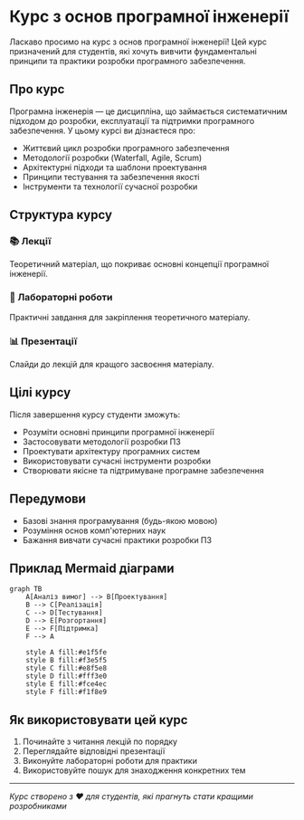 # Курс з основ програмної інженерії

Ласкаво просимо на курс з основ програмної інженерії! Цей курс призначений для студентів, які хочуть вивчити фундаментальні принципи та практики розробки програмного забезпечення.

## Про курс

Програмна інженерія — це дисципліна, що займається систематичним підходом до розробки, експлуатації та підтримки програмного забезпечення. У цьому курсі ви дізнаєтеся про:

- Життєвий цикл розробки програмного забезпечення
- Методології розробки (Waterfall, Agile, Scrum)
- Архітектурні підходи та шаблони проектування
- Принципи тестування та забезпечення якості
- Інструменти та технології сучасної розробки

## Структура курсу

### 📚 Лекції
Теоретичний матеріал, що покриває основні концепції програмної інженерії.

### 🧪 Лабораторні роботи
Практичні завдання для закріплення теоретичного матеріалу.

### 📊 Презентації
Слайди до лекцій для кращого засвоєння матеріалу.

## Цілі курсу

Після завершення курсу студенти зможуть:

- Розуміти основні принципи програмної інженерії
- Застосовувати методології розробки ПЗ
- Проектувати архітектуру програмних систем
- Використовувати сучасні інструменти розробки
- Створювати якісне та підтримуване програмне забезпечення

## Передумови

- Базові знання програмування (будь-якою мовою)
- Розуміння основ комп'ютерних наук
- Бажання вивчати сучасні практики розробки ПЗ

## Приклад Mermaid діаграми

```mermaid
graph TB
    A[Аналіз вимог] --> B[Проектування]
    B --> C[Реалізація]
    C --> D[Тестування]
    D --> E[Розгортання]
    E --> F[Підтримка]
    F --> A

    style A fill:#e1f5fe
    style B fill:#f3e5f5
    style C fill:#e8f5e8
    style D fill:#fff3e0
    style E fill:#fce4ec
    style F fill:#f1f8e9
```

## Як використовувати цей курс

1. Починайте з читання лекцій по порядку
2. Переглядайте відповідні презентації
3. Виконуйте лабораторні роботи для практики
4. Використовуйте пошук для знаходження конкретних тем

---

*Курс створено з ♥️ для студентів, які прагнуть стати кращими розробниками*
